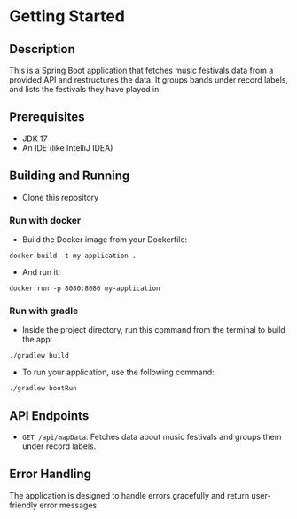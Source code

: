 # Getting Started

## Description
This is a Spring Boot application that fetches music festivals data from a provided API and restructures the data. It groups bands under record labels, and lists the festivals they have played in.

## Prerequisites
- JDK 17
- An IDE (like IntelliJ IDEA)

## Building and Running

- Clone this repository

### Run with docker
- Build the Docker image from your Dockerfile:
```
docker build -t my-application .
```
- And run it:
```angular2html
docker run -p 8080:8080 my-application
```

### Run with gradle
- Inside the project directory, run this command from the terminal to build the app:
``` 
./gradlew build
```

- To run your application, use the following command:
```
./gradlew bootRun
```

## API Endpoints
- `GET /api/mapData`: Fetches data about music festivals and groups them under record labels.

## Error Handling
The application is designed to handle errors gracefully and return user-friendly error messages.
